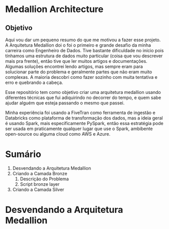 # Medallion Architecture

## Objetivo

Aqui vou dar um pequeno resumo do que me motivou a fazer esse projeto. 
A Arquitetura Medallion doi o foi o primeiro e grande desafio da minha carreira como Engenheiro de Dados. Tive bastante dificuldade no início pois tínhamos uma estrutura de dados muito particular (coisa que vou descrever mais pra frente), então tive que ler muitos artigos e documentações. Algumas soluções encontrei lendo artigos, mas sempre eram para solucionar parte do problema e geralmente partes que não eram muito complexas. A maioria descobri como fazer sozinho com muita tentativa e erro e quebrando a cabeça.

Esse repositório tem como objetivo criar uma arquitetura medallion usando diferentes técnicas que fui adiquirindo no decorrer do tempo, e quem sabe ajudar alguém que esteja passando o mesmo que passei.

Minha experiência foi usando a FiveTran como ferramenta de ingestão e Databricks como plataforma de transformação dos dados, mas a ideia geral é usando Spark, mais especificamente PySpark, então essa estratégia pode ser usada em praticamente qualquer lugar que use o Spark, ambibente open-source ou alguma cloud como AWS e Azure.


# Sumário

1. Desvendando a Arquitetura Medallion
2. Criando a Camada Bronze
    1. Descrição do Problema
    2. Script bronze layer
3. Criando a Camada Silver


# Desvendando a Arquitetura Medallion